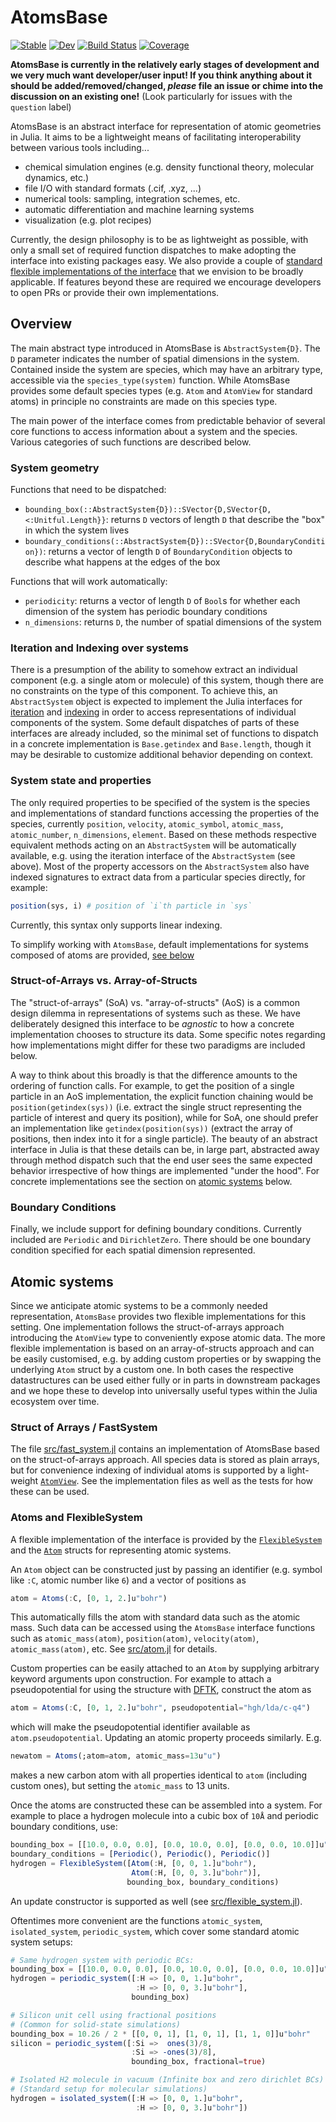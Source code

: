 # AtomsBase

[![Stable](https://img.shields.io/badge/docs-stable-blue.svg)](https://JuliaMolSim.github.io/AtomsBase.jl/stable)
[![Dev](https://img.shields.io/badge/docs-dev-blue.svg)](https://JuliaMolSim.github.io/AtomsBase.jl/dev)
[![Build Status](https://github.com/JuliaMolSim/AtomsBase.jl/workflows/CI/badge.svg)](https://github.com/JuliaMolSim/AtomsBase.jl/actions)
[![Coverage](https://codecov.io/gh/JuliaMolSim/AtomsBase.jl/branch/master/graph/badge.svg)](https://codecov.io/gh/JuliaMolSim/AtomsBase.jl)

**AtomsBase is currently in the relatively early stages of development and we very much want developer/user input! If you think anything about it should be added/removed/changed, _please_ file an issue or chime into the discussion on an existing one!** (Look particularly for issues with the `question` label)

AtomsBase is an abstract interface for representation of atomic geometries in Julia. It aims to be a lightweight means of facilitating interoperability between various tools including...
* chemical simulation engines (e.g. density functional theory, molecular dynamics, etc.)
* file I/O with standard formats (.cif, .xyz, ...)
* numerical tools: sampling, integration schemes, etc.
* automatic differentiation and machine learning systems
* visualization (e.g. plot recipes)

Currently, the design philosophy is to be as lightweight as possible, with only
a small set of required function dispatches to make adopting the interface into
existing packages easy. We also provide a couple of
[standard flexible implementations of the interface](#atomic-systems)
that we envision to be broadly applicable.
If features beyond these are required we
encourage developers to open PRs or provide their own implementations.

## Overview
The main abstract type introduced in AtomsBase is `AbstractSystem{D}`. The `D`
parameter indicates the number of spatial dimensions in the system.
Contained inside the system are species, which may have an arbitrary type,
accessible via the `species_type(system)` function.
While AtomsBase provides some default species types (e.g. `Atom` and `AtomView`
for standard atoms) in principle no constraints are made on this species type.

The main power of the interface comes from predictable behavior of several core
functions to access information about a system and the species.
Various categories of such functions are described below.

### System geometry
Functions that need to be dispatched:
* `bounding_box(::AbstractSystem{D})::SVector{D,SVector{D,<:Unitful.Length}}`: returns `D` vectors of length `D` that describe the "box" in which the system lives
* `boundary_conditions(::AbstractSystem{D})::SVector{D,BoundaryCondition})`: returns a vector of length `D` of `BoundaryCondition` objects to describe what happens at the edges of the box

Functions that will work automatically:
* `periodicity`: returns a vector of length `D` of `Bool`s for whether each dimension of the system has periodic boundary conditions
* `n_dimensions`: returns `D`, the number of spatial dimensions of the system

### Iteration and Indexing over systems
There is a presumption of the ability to somehow extract an individual
component (e.g. a single atom or molecule) of this system, though there are no
constraints on the type of this component. To achieve this, an `AbstractSystem`
object is expected to implement the Julia interfaces for
[iteration](https://docs.julialang.org/en/v1/manual/interfaces/#man-interface-iteration)
and [indexing](https://docs.julialang.org/en/v1/manual/interfaces/#Indexing) in
order to access representations of individual components of the system. Some
default dispatches of parts of these interfaces are already included, so the
minimal set of functions to dispatch in a concrete implementation is
`Base.getindex` and `Base.length`, though it may be desirable to customize
additional behavior depending on context.

### System state and properties
The only required properties to be specified of the system is the species
and implementations of standard functions accessing the properties of the species,
currently `position`, `velocity`, `atomic_symbol`, `atomic_mass`, `atomic_number`,
`n_dimensions`, `element`. Based on these methods respective equivalent methods acting
on an `AbstractSystem` will be automatically available, e.g. using the iteration
interface of the `AbstractSystem` (see above). Most of the property accessors on the
`AbstractSystem` also have indexed signatures to extract data from a particular species
directly, for example:
```julia
position(sys, i) # position of `i`th particle in `sys`
```
Currently, this syntax only supports linear indexing.

To simplify working with `AtomsBase`, default implementations for systems
composed of atoms are provided, [see below](#atomic-systems)

### Struct-of-Arrays vs. Array-of-Structs
The "struct-of-arrays" (SoA) vs. "array-of-structs" (AoS) is a common design
dilemma in representations of systems such as these. We have deliberately
designed this interface to be _agnostic_ to how a concrete implementation
chooses to structure its data. Some specific notes regarding how
implementations might differ for these two paradigms are included below.

A way to think about this broadly is that the difference amounts to the
ordering of function calls. For example, to get the position of a single
particle in an AoS implementation, the explicit function chaining would be
`position(getindex(sys))` (i.e. extract the single struct representing the
particle of interest and query its position), while for SoA, one should prefer
an implementation like `getindex(position(sys))` (extract the array of
positions, then index into it for a single particle). The beauty of an abstract
interface in Julia is that these details can be, in large part, abstracted away
through method dispatch such that the end user sees the same expected behavior
irrespective of how things are implemented "under the hood".
For concrete implementations see the section on [atomic systems](#atomic-systems) below.

### Boundary Conditions
Finally, we include support for defining boundary conditions. Currently
included are `Periodic` and `DirichletZero`. There should be one boundary
condition specified for each spatial dimension represented.

## Atomic systems
Since we anticipate atomic systems to be a commonly needed representation,
`AtomsBase` provides two flexible implementations for this setting.
One implementation follows the struct-of-arrays approach introducing the `AtomView`
type to conveniently expose atomic data.
The more flexible implementation is based on an array-of-structs approach
and can be easily customised, e.g. by adding custom properties or by swapping
the underlying `Atom` struct by a custom one.
In both cases the respective datastructures can be used either fully
or in parts in downstream packages and we hope these to develop into universally
useful types within the Julia ecosystem over time.

### Struct of Arrays / FastSystem
The file [src/fast_system.jl](src/fast_system.jl) contains an implementation of
AtomsBase based on the struct-of-arrays approach. All species data is stored
as plain arrays, but for convenience indexing of individual atoms is supported
by a light-weight [`AtomView`](src/atomview.jl). See the implementation files
as well as the tests for how these can be used.

### Atoms and FlexibleSystem
A flexible implementation of the interface is provided by the
[`FlexibleSystem`]( src/flexible_system.jl) and the [`Atom`]( src/atom.jl) structs
for representing atomic systems.

An `Atom` object can be constructed
just by passing an identifier (e.g. symbol like `:C`, atomic number like `6`) and a vector
of positions as
```julia
atom = Atoms(:C, [0, 1, 2.]u"bohr")
```
This automatically fills the atom with standard data such as the atomic mass. Such data
can be accessed using the `AtomsBase` interface functions
such as `atomic_mass(atom)`, `position(atom)`, `velocity(atom)`, `atomic_mass(atom)`, etc.
See [src/atom.jl](src/atom.jl) for details.

Custom properties can be easily attached to an `Atom` by supplying arbitrary
keyword arguments upon construction. For example to attach a pseudopotential
for using the structure with [DFTK](https://dftk.org), construct the atom as
```julia
atom = Atoms(:C, [0, 1, 2.]u"bohr", pseudopotential="hgh/lda/c-q4")
```
which will make the pseudopotential identifier available as `atom.pseudopotential`.
Updating an atomic property proceeds similarly. E.g.
```julia
newatom = Atoms(;atom=atom, atomic_mass=13u"u")
```
makes a new carbon atom with all properties identical to `atom` (including custom ones),
but setting the `atomic_mass` to 13 units.

Once the atoms are constructed these can be assembled into a system.
For example to place a hydrogen molecule into a cubic box of `10Å` and periodic
boundary conditions, use:
```julia
bounding_box = [[10.0, 0.0, 0.0], [0.0, 10.0, 0.0], [0.0, 0.0, 10.0]]u"Å"
boundary_conditions = [Periodic(), Periodic(), Periodic()]
hydrogen = FlexibleSystem([Atom(:H, [0, 0, 1.]u"bohr"),
                           Atom(:H, [0, 0, 3.]u"bohr")],
                          bounding_box, boundary_conditions)
```
An update constructor is supported as well (see [src/flexible_system.jl](src/flexible_system.jl)).

Oftentimes more convenient are the functions
`atomic_system`, `isolated_system`, `periodic_system`,
which cover some standard atomic system setups:
```julia
# Same hydrogen system with periodic BCs:
bounding_box = [[10.0, 0.0, 0.0], [0.0, 10.0, 0.0], [0.0, 0.0, 10.0]]u"Å"
hydrogen = periodic_system([:H => [0, 0, 1.]u"bohr",
                            :H => [0, 0, 3.]u"bohr"],
                           bounding_box)

# Silicon unit cell using fractional positions
# (Common for solid-state simulations)
bounding_box = 10.26 / 2 * [[0, 0, 1], [1, 0, 1], [1, 1, 0]]u"bohr"
silicon = periodic_system([:Si =>  ones(3)/8,
                           :Si => -ones(3)/8],
                           bounding_box, fractional=true)

# Isolated H2 molecule in vacuum (Infinite box and zero dirichlet BCs)
# (Standard setup for molecular simulations)
hydrogen = isolated_system([:H => [0, 0, 1.]u"bohr",
                            :H => [0, 0, 3.]u"bohr"])

```
